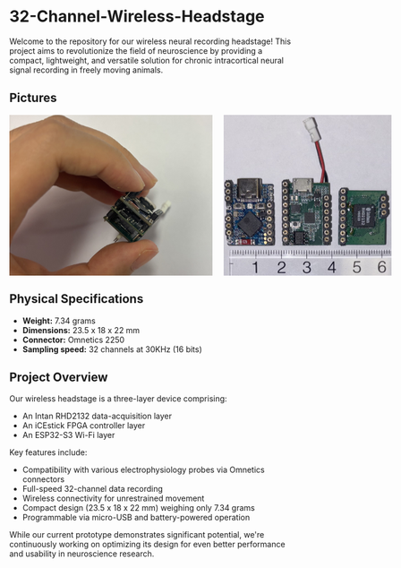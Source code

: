 # 32-Channel-Wireless-Headstage
Welcome to the repository for our wireless neural recording headstage! This project aims to revolutionize the field of neuroscience by providing a compact, lightweight, and versatile solution for chronic intracortical neural signal recording in freely moving animals.

## Pictures 

<div style="display: flex; justify-content: space-between; align-items: center;">
    <img src="pictures/layered.jpeg" alt="layered" width="363" height="auto" style="margin-right: 10px;" />
    <img src="pictures/seperated.jpeg" alt="seperated" width="300" height="auto" style="margin-left: 10px;" />
</div>

## Physical Specifications

- **Weight:** 7.34 grams
- **Dimensions:** 23.5 x 18 x 22 mm
- **Connector:** Omnetics 2250
- **Sampling speed:** 32 channels at 30KHz (16 bits)





## Project Overview

Our wireless headstage is a three-layer device comprising:
-  An Intan RHD2132 data-acquisition layer
-  An iCEstick FPGA controller layer
-  An ESP32-S3 Wi-Fi layer

Key features include:
- Compatibility with various electrophysiology probes via Omnetics connectors
- Full-speed 32-channel data recording
- Wireless connectivity for unrestrained movement
- Compact design (23.5 x 18 x 22 mm) weighing only 7.34 grams
- Programmable via micro-USB and battery-powered operation

While our current prototype demonstrates significant potential, we're continuously working on optimizing its design for even better performance and usability in neuroscience research.
